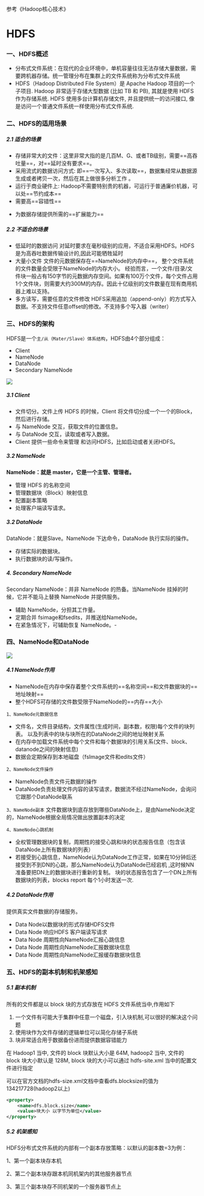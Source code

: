 参考《Hadoop核心技术》

# HDFS

### 一、HDFS概述

- 分布式文件系统：在现代的企业环境中，单机容量往往无法存储大量数据，需要跨机器存储。统一管理分布在集群上的文件系统称为分布式文件系统
-    HDFS（Hadoop  Distributed  File  System）是 Apache Hadoop 项目的一个子项目. Hadoop 非常适于存储大型数据 (比如 TB 和 PB), 其就是使用 HDFS 作为存储系统. HDFS 使用多台计算机存储文件, 并且提供统一的访问接口, 像是访问一个普通文件系统一样使用分布式文件系统. 

### 二、HDFS的适用场景

##### 2.1 适合的场景

- 存储非常大的文件：这里非常大指的是几百M、G、或者TB级别，需要==高吞吐量==，对==延时没有要求==。
- 采用流式的数据访问方式: 即==一次写入、多次读取==，数据集经常从数据源生成或者拷贝一次，然后在其上做很多分析工作 。
- 运行于商业硬件上: Hadoop不需要特别贵的机器，可运行于普通廉价机器，可以处==节约成本==
- 需要高==容错性==

* 为数据存储提供所需的==扩展能力==

##### 2.2 不适合的场景

-  低延时的数据访问 
    对延时要求在毫秒级别的应用，不适合采用HDFS。HDFS是为高吞吐数据传输设计的,因此可能牺牲延时
- 大量小文件 
  文件的元数据保存在==NameNode的内存中==， 整个文件系统的文件数量会受限于NameNode的内存大小。 经验而言，一个文件/目录/文件块一般占有150字节的元数据内存空间。如果有100万个文件，每个文件占用1个文件块，则需要大约300M的内存。因此十亿级别的文件数量在现有商用机器上难以支持。
- 多方读写，需要任意的文件修改 
  HDFS采用追加（append-only）的方式写入数据。不支持文件任意offset的修改。不支持多个写入器（writer）

### 三、HDFS的架构

 HDFS是一个`主/从（Mater/Slave）体系结构`，HDFS由4个部分组成：

- Client
- NameNode
- DataNode
- Secondary NameNode

![](C:\Users\VSUS\Desktop\笔记\大数据\img\8.jpg)

##### 3.1 Client

- 文件切分。文件上传 HDFS 的时候，Client 将文件切分成一个一个的Block，然后进行存储。
- 与 NameNode 交互，获取文件的位置信息。
- 与 DataNode 交互，读取或者写入数据。
- Client 提供一些命令来管理 和访问HDFS，比如启动或者关闭HDFS。

##### 3.2 NameNode

**NameNode：就是 master，它是一个主管、管理者。**

- 管理 HDFS 的名称空间
- 管理数据块（Block）映射信息
- 配置副本策略
- 处理客户端读写请求。

##### 3.2 DataNode

DataNode：就是Slave。NameNode 下达命令，DataNode 执行实际的操作。

- 存储实际的数据块。
- 执行数据块的读/写操作。

##### 4. Secondary NameNode

Secondary NameNode：并非 NameNode 的热备。当NameNode 挂掉的时候，它并不能马上替换 NameNode 并提供服务。

- 辅助 NameNode，分担其工作量。
- 定期合并 fsimage和fsedits，并推送给NameNode。
- 在紧急情况下，可辅助恢复 NameNode。-

### 四、NameNode和DataNode

![](C:\Users\VSUS\Desktop\笔记\大数据\img\9.png)

##### 4.1 NameNode作用

* NameNode在内存中保存着整个文件系统的==名称空间==和文件数据块的==地址映射==
* 整个HDFS可存储的文件数受限于NameNode的==内存==大小 

 `1、NameNode元数据信息` 

- 文件名，文件目录结构，文件属性(生成时间，副本数，权限)每个文件的块列表。 
  以及列表中的块与块所在的DataNode之间的地址映射关系 
- 在内存中加载文件系统中每个文件和每个数据块的引用关系(文件、block、datanode之间的映射信息) 
- 数据会定期保存到本地磁盘（fsImage文件和edits文件）

`2、NameNode文件操作` 

- NameNode负责文件元数据的操作 
- DataNode负责处理文件内容的读写请求，数据流不经过NameNode，会询问它跟那个DataNode联系

`3、NameNode副本` 
文件数据块到底存放到哪些DataNode上，是由NameNode决定的，NameNode根据全局情况做出放置副本的决定 

`4、NameNode心跳机制`

- 全权管理数据块的复制，周期性的接受心跳和块的状态报告信息（包含该DataNode上所有数据块的列表） 
- 若接受到心跳信息，NameNode认为DataNode工作正常，如果在10分钟后还接受到不到DN的心跳，那么NameNode认为DataNode已经宕机 ,这时候NN准备要把DN上的数据块进行重新的复制。 块的状态报告包含了一个DN上所有数据块的列表，blocks report 每个1小时发送一次.

##### 4.2  DataNode作用 

提供真实文件数据的存储服务。 

- Data Node以数据块的形式存储HDFS文件
- Data Node 响应HDFS 客户端读写请求
- Data Node 周期性向NameNode汇报心跳信息
- Data Node 周期性向NameNode汇报数据块信息
- Data Node 周期性向NameNode汇报缓存数据块信息

### 五、HDFS的副本机制和机架感知

##### 5.1 副本机制

所有的文件都是以 block 块的方式存放在 HDFS 文件系统当中,作用如下

1. 一个文件有可能大于集群中任意一个磁盘，引入块机制,可以很好的解决这个问题
2. 使用块作为文件存储的逻辑单位可以简化存储子系统
3. 块非常适合用于数据备份进而提供数据容错能力

在 Hadoop1 当中, 文件的 block 块默认大小是 64M, hadoop2 当中, 文件的 block 块大小默认是 128M, block 块的大小可以通过 hdfs-site.xml 当中的配置文件进行指定

可以在官方文档的hdfs-size.xml文档中查看dfs.blocksize的值为134217728(hadoop2以上)

```xml
<property>
    <name>dfs.block.size</name>
    <value>块大小 以字节为单位</value>
</property>
```

##### 5.2 机架感知

HDFS分布式文件系统的内部有一个副本存放策略：以默认的副本数=3为例：

1、第一个副本块存本机

2、第二个副本块存跟本机同机架内的其他服务器节点

3、第三个副本块存不同机架的一个服务器节点上

